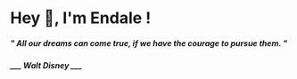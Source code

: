 <h1 title="head"> Hey 👋, I'm Endale !</h1>

**<h5><i>" All our dreams can come true, if we have the courage to pursue them. "</i></h5>**

*<b>___ Walt Disney ___</b>*
